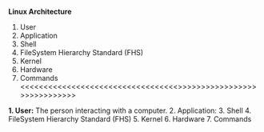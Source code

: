 **Linux Architecture**
1. User
2. Application
3. Shell
4. FileSystem Hierarchy Standard (FHS)
5. Kernel
6. Hardware
7. Commands
<<<<<<<<<<<<<<<<<<<<<<<<<<<<<<<<<<>>>>>>>>>>>>>>>>>>>>>>>>>>>>>

**1. User:** The person interacting with a computer.
2. Application: 
3. Shell
4. FileSystem Hierarchy Standard (FHS)
5. Kernel
6. Hardware
7. Commands

